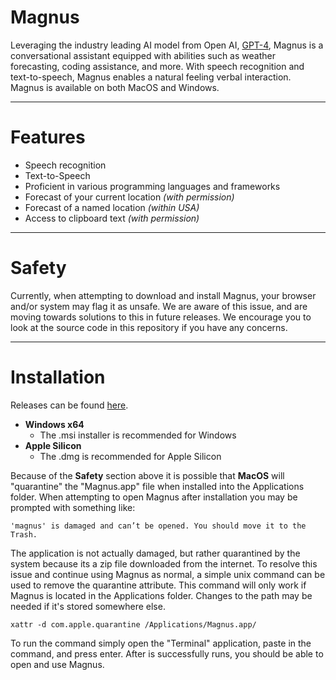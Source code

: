 # Magnus

Leveraging the industry leading AI model from Open AI, [GPT-4](https://openai.com/gpt-4), Magnus is a conversational assistant equipped with abilities such as weather forecasting, coding assistance, and more. With speech recognition and text-to-speech, Magnus enables a natural feeling verbal interaction. Magnus is available on both MacOS and Windows.

---

# Features

* Speech recognition
* Text-to-Speech
* Proficient in various programming languages and frameworks
* Forecast of your current location *(with permission)*
* Forecast of a named location *(within USA)*
* Access to clipboard text *(with permission)*

---

# Safety

Currently, when attempting to download and install Magnus, your browser and/or system may flag it as unsafe. We are aware of this issue, and are moving towards solutions to this in future releases. We encourage you to look at the source code in this repository if you have any concerns.

---

# Installation

Releases can be found [here](https://github.com/Magnus-Assistant/magnus/releases).

* **Windows x64**
    * The .msi installer is recommended for Windows
* **Apple Silicon**
    * The .dmg is recommended for Apple Silicon

Because of the **Safety** section above it is possible that **MacOS** will "quarantine" the "Magnus.app" file when installed into the Applications folder. When attempting to open Magnus after installation you may be prompted with something like:

```'magnus' is damaged and can’t be opened. You should move it to the Trash.```

The application is not actually damaged, but rather quarantined by the system because its a zip file downloaded from the internet. To resolve this issue and continue using Magnus as normal, a simple unix command can be used to remove the quarantine attribute. This command will only work if Magnus is located in the Applications folder. Changes to the path may be needed if it's stored somewhere else.

```xattr -d com.apple.quarantine /Applications/Magnus.app/```

To run the command simply open the "Terminal" application, paste in the command, and press enter. After is successfully runs, you should be able to open and use Magnus.

